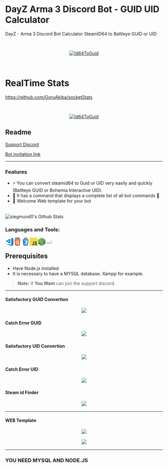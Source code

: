 # DayZ Arma 3 Discord Bot - GUID UID Calculator
DayZ - Arma 3 Discord Bot Calculator SteamID64 to Battleye GUID or UID


<br />
<p align="center">
    <a href="https://top.gg/bot/706139732073250860" >
        <img src="https://top.gg/api/widget/706139732073250860.svg" alt="Id64ToGuid" />
    </a>
</p>

<br />

# RealTime Stats
https://github.com/GoruAkiba/socketStats

<br />
<p align="center">
    <a href="http://id64toguid.tk/" >
        <img src="https://i.imgur.com/2mCc7Pz.gif" alt="Id64ToGuid" />
    </a>
</p>

## Readme
[Support Discord](https://discord.gg/M3FvUq8)

[Bot invitation link](https://discord.com/api/oauth2/authorize?client_id=706139732073250860&permissions=537394240&scope=bot)

---

### Features
- ⚡ You can convert steamid64 to Guid or UID very easily and quickly (Battleye GUID or Bohemia Interactive UID).
- 🌱 It has a command that displays a complete list of all bot commands 🤣
- 🔭 Welcome Web template for your bot

<br />

<img align="center" alt="siegmund0's Github Stats" src="https://github-readme-stats.vercel.app/api?username=siegmund0&show_icons=true&hide_border=true" />

<br />

### Languages and Tools:
<img align="left" alt="Visual Studio Code" width="26px" src="https://raw.githubusercontent.com/github/explore/80688e429a7d4ef2fca1e82350fe8e3517d3494d/topics/visual-studio-code/visual-studio-code.png" />
<img align="left" alt="HTML5" width="26px" src="https://raw.githubusercontent.com/github/explore/80688e429a7d4ef2fca1e82350fe8e3517d3494d/topics/html/html.png" />
<img align="left" alt="CSS3" width="26px" src="https://raw.githubusercontent.com/github/explore/80688e429a7d4ef2fca1e82350fe8e3517d3494d/topics/css/css.png" />
<img align="left" alt="JavaScript" width="26px" src="https://raw.githubusercontent.com/github/explore/80688e429a7d4ef2fca1e82350fe8e3517d3494d/topics/javascript/javascript.png" />
<img align="left" alt="Node.js" width="26px" src="https://raw.githubusercontent.com/github/explore/80688e429a7d4ef2fca1e82350fe8e3517d3494d/topics/nodejs/nodejs.png" />
<img align="left" alt="MySQL" width="26px" src="https://raw.githubusercontent.com/github/explore/80688e429a7d4ef2fca1e82350fe8e3517d3494d/topics/mysql/mysql.png" />

<br />

## Prerequisites
- Have Node.js installed
- It is necessary to have a MYSQL database. Xampp for example.

> **Note:** If **You Want** can join the support discord.

---

#### Satisfactory GUID Convertion
<p align="center">
    <img src="https://i.imgur.com/u3w8h4r.png"/>
</p>

#### Catch Error GUID
<p align="center">
    <img src="https://i.imgur.com/tccq516.png"/>
</p>

#### Satisfactory UID Convertion
<p align="center">
    <img src="https://i.imgur.com/27iQKMV.png"/>
</p>

#### Catch Error UID
<p align="center">
    <img src="https://i.imgur.com/0oE7Wts.png"/>
</p>

#### Steam id Finder
<p align="center">
    <img src="https://i.imgur.com/R6Gd7GT.png"/>
</p>

---

#### WEB Template
<p align="center">
    <img src="https://i.imgur.com/cATwhan.png"/>
</p>
<p align="center">
    <img src="https://i.imgur.com/0qrRh6e.png"/>
</p>

---

### YOU NEED MYSQL AND NODE.JS
